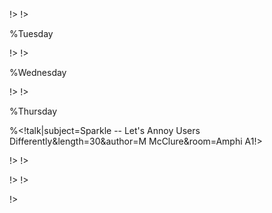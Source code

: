 <!agenda|title=ESUG 2023

<!day|start=2023 August 28th

<!segment|start=9:30

<!break|subject=Welcome&length=30&room=Amphi A1!>

<!talk|subject=PharoJS'23&length=30&author=N. BOURAQADI and D. MASON&room=Amphi A1!>
<!talk|subject=The Pharo Debugger and Debugging Tools: Advances and Roadmap&length=30&author=S. COSTIOU&room=Amphi A1!>
<!talk|subject=Music With Pharo&length=30&author=D. CIPRIANI&room=Amphi A1!>

<!talk|subject=Phuzzing: a Pharo toolkit for automatic fuzz testing&length=30&author=G. POLITO&room=Amphi A1!>

<!break|subject=Lunch&length=120&room=Amphi A1!>

<!talk|subject=Memory Profiler&length=30&author=S. JORDAN MONTANO&room=Amphi A1!>

<!talk|subject=WebGS: Building a Backend for Modern Web Applications&length=30&author=J. FOSTER&room=Amphi A1!>
<!talk|subject=Agile Dials, a tool for project management&length=30&author=G. BITTAR&room=Amphi A1!>

<!break|subject=Coffee Break&length=30&room=Amphi A1!>

<!talk|subject=Teaching Moldable Development&length=30&author=O. NIERSTRASZ&room=Amphi A1!>
<!talk|subject=Agile Artificial Intelligence&length=30&author=A. BERGEL&room=Amphi A1!>
<!talk|subject=PolyMath / Pharo-AI / DataFrame &length=30&author=O. ZAYTSEV, S. JORDAN-MONTANO, C. FERLICOT-DELBECQUE&room=Amphi A1!>



<!break|subject=Award Competition&length=120&room=Amphi A1!>
!>
!>


%Tuesday
<!day|start=2023 August 29th

<!segment|start=9:15
<!talk|subject=Pharo News: 11 and more&length=45&author=S. DUCASSE&room=Amphi A1!>

<!break|subject=Coffee Break&length=30&room=Amphi A1!>
<!talk|subject=Native desktop modern applications&length=30&author=P. LABORDE&room=Amphi A1!>
<!talk|subject=Application in Pharo&length=30&author=P. TESONE&room=Amphi A1!>
<!talk|subject=PDM command line reinvented&length=30&author=R. UTTNER&room=Amphi A1!>



<!break|subject=Lunch&length=120&room=Amphi A1!>

<!talk|subject=Seaside Hotwired&length=30&author=J. BRICHAU&room=Amphi A1!>
<!talk|subject=Building Hybrid Applications with VAST and WebView2&length=30&author=M MARTINEZ-PECK&room=Amphi A1!>
<!talk|subject=Agent-based Modelling in Pharo using Cormas&length=30&author=O. ZAYTSEV&room=Amphi A1!>


<!break|subject=Coffee Break&length=30&room=Amphi A1!>

<!talk|subject=Code instrumentation and the pitfalls of abstraction&length=30&author=G. POLITO and P. TESONE&room=Amphi A1!>
<!talk|subject=Building a reflexive code-coverage tool&length=30&author=N. PAPAGNA&room=Amphi A1!>
<!talk|subject=Glamourous Toolkit V1.0&length=30&author=A. CHIS&room=Amphi A1!>

<!break|subject=Show us your projects&length=60&room=Amphi A1!>
!>
!>

%Wednesday
<!day|start=2023 August 30th

<!segment|start=9:15
<!talk|subject=Gemtalk Update&length=45&author=N. GREEN&room=Amphi A1!>

<!break|subject=Coffee Break&length=30&room=Amphi A1!>

<!talk|subject=Soil - a fresh look on OO databases&length=30&author=N. HARTL and M. DENKER&room=Amphi A1!>
<!talk|subject=Opal compiler and Block&length=30&author=M. DENKER&room=Amphi A1!>
<!talk|subject=Grafoscopio: Civic tech and how we change the tools that change us&length=30&author=O. LUNA&room=Amphi A1!>

<!break|subject=Lunch&length=120&room=Amphi A1!>

<!talk|subject=Workshop on Concept Inventories&length=120&author=C. FUHRMAN and S. DUCASSE&room=Amphi A1!>

<!talk|subject=Cormas hands-on: object-oriented UI foundations&length=90&author=O. ZAYTSEV&room=Amphi A2!>

<!break|subject=Social Event&length=300&room=Amphi A1!>
!>
!>


%Thursday
<!day|start= 2023 August 31st

<!segment|start=9:15

<!talk|subject=Instantiations Company Update & VAST 2024 Preview&length=45&author=Greg Schultz&room=Amphi A1!>
<!break|subject=Coffee Break&length=30&room=Amphi A1!>

<!talk|subject= Visual user-driven database queries&length=30&author=N. HARTL&room=Amphi A1!>
<!talk|subject=Working with GemStone from Glamorous Toolkit&length=30&author=A. GRANT&room=Amphi A1!>
<!talk|subject=Your questions about Git&length=30&author=G. POLITO&room=Amphi A1!>

<!break|subject=Lunch&length=120&room=Amphi A1!>

<!talk|subject=Google Summer of Code with Pharo&length=30&author=O. ZAITSEV and G. Rakic&room=Amphi A1!>
<!talk|subject=Documentation&length=30&author=P. KRIVANEK&room=Amphi A1!>


<!break|subject=Coffee Break&length=30&room=Amphi A1!>
<!talk|subject=News from Bloc&length=30&author=M. DIAS and P. TESONE&room=Amphi A1!>
%<!talk|subject=Sparkle -- Let's Annoy Users Differently&length=30&author=M McClure&room=Amphi A1!>
<!talk|subject=Do you know your browser?&length=30&author=K. DE HONDT&room=Amphi A1!>
<!talk|subject=VASER Control&length=30&author=T. and F. STALZER&room=Amphi A1!>


<!break|subject=Show us your projects&length=60&room=Amphi A1!>
!>
!>




<!day|start=2023 Sept 1st 

<!segment|start=9:15
<!talk|subject=Roassal 30 Updates&length=45&author=M. MAMANI&room=Amphi A1!>

<!break|subject=Coffee Break&length=30&room=Amphi A1!>
<!talk|subject=gt4atproto: A programmable environment for social media&length=30&author=V. HELLER&room=Amphi A1!>
<!talk|subject=Bio Smalltalk&length=30&author=H. MORALES&room=Amphi A1!>
<!talk|subject=New refactoring architecture&length=30&author=B. SARENAC and S. DUCASSE&room=Amphi A1!>
<!talk|subject=Advanced Object-Oriented Design: a new Mooc&length=30&author=S. DUCASSE and L. FABRESSE&room=Amphi A1!>
<!break|subject=Lunch&length=120&room=Amphi A1!>
!>
!>

!>
